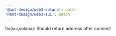 ```yaml
---
'@ant-design/web3-solana': patch
'@ant-design/web3-sui': patch
---
```


fix(sui,solana): Should return address after connect
